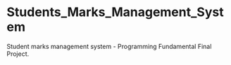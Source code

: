# Students_Marks_Management_System
Student marks management system - Programming Fundamental Final Project.
